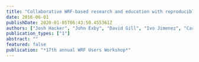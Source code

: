 ```yaml
---
title: "Collaborative WRF-based research and education with reproducible numerical weather prediction enabled by software containers"
date: 2016-06-01
publishDate: 2020-01-05T06:43:50.455361Z
authors: ["Josh Hacker", "John Exby", "David Gill", "Ivo Jimenez", "Carlos Maltzahn", "Tim See", "Gretchen Mullendore"]
publication_types: ["1"]
abstract: ""
featured: false
publication: "*17th annual WRF Users Workshop*"
---
```


